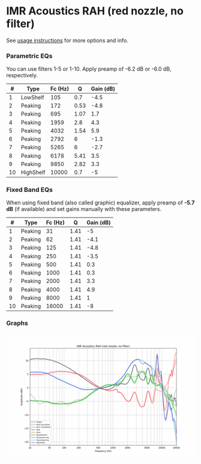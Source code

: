 # IMR Acoustics RAH (red nozzle, no filter)
See [usage instructions](https://github.com/jaakkopasanen/AutoEq#usage) for more options and info.

### Parametric EQs
You can use filters 1-5 or 1-10. Apply preamp of -6.2 dB or -6.0 dB, respectively.

|   # | Type      |   Fc (Hz) |    Q |   Gain (dB) |
|-----|-----------|-----------|------|-------------|
|   1 | LowShelf  |       105 | 0.7  |        -4.5 |
|   2 | Peaking   |       172 | 0.53 |        -4.8 |
|   3 | Peaking   |       695 | 1.07 |         1.7 |
|   4 | Peaking   |      1959 | 2.8  |         4.3 |
|   5 | Peaking   |      4032 | 1.54 |         5.9 |
|   6 | Peaking   |      2792 | 6    |        -1.3 |
|   7 | Peaking   |      5265 | 6    |        -2.7 |
|   8 | Peaking   |      6178 | 5.41 |         3.5 |
|   9 | Peaking   |      9850 | 2.82 |         3.3 |
|  10 | HighShelf |     10000 | 0.7  |        -5   |

### Fixed Band EQs
When using fixed band (also called graphic) equalizer, apply preamp of **-5.7 dB** (if available) and set gains manually with these parameters.

|   # | Type    |   Fc (Hz) |    Q |   Gain (dB) |
|-----|---------|-----------|------|-------------|
|   1 | Peaking |        31 | 1.41 |        -5   |
|   2 | Peaking |        62 | 1.41 |        -4.1 |
|   3 | Peaking |       125 | 1.41 |        -4.8 |
|   4 | Peaking |       250 | 1.41 |        -3.5 |
|   5 | Peaking |       500 | 1.41 |         0.3 |
|   6 | Peaking |      1000 | 1.41 |         0.3 |
|   7 | Peaking |      2000 | 1.41 |         3.3 |
|   8 | Peaking |      4000 | 1.41 |         4.9 |
|   9 | Peaking |      8000 | 1.41 |         1   |
|  10 | Peaking |     16000 | 1.41 |        -8   |

### Graphs
![](./IMR%20Acoustics%20RAH%20(red%20nozzle,%20no%20filter).png)
